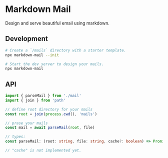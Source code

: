 # Markdown Mail

Design and serve beautiful email using markdown.

## Development

```bash
# Create a `/mails` directory with a starter template.
npx markdown-mail --init

# Start the dev server to design your mails.
npx markdown-mail
```

## API

```ts
import { parseMail } from './mail'
import { join } from 'path'

// define root directory for your mails
const root = join(process.cwd(), 'mails')

// prase your mails
const mail = await parseMail(root, file)

// types:
const parseMail: (root: string, file: string, cache?: boolean) => Promise<string | undefined>

// "cache" is not implemented yet.
```
